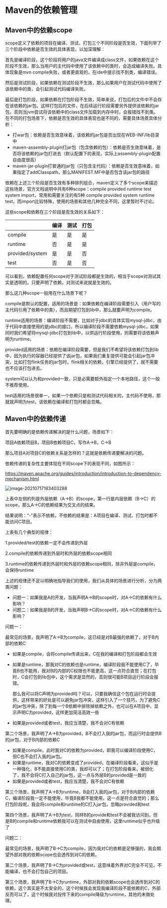 # Maven的依赖管理

## Maven中的依赖scope

scope定义了依赖的项目在编译、测试、打包三个不同阶段是否生效，下面列举了三个阶段中依赖是否生效的具体表现，以加深理解：

首先是编译阶段，这个阶段将用户的java文件编译成class文件，如果依赖在这个阶段不生效，那么当用户的主代码中使用了该依赖中的类时，会造成编译失败。具体现象是mvn compile失败，或者更直观的，在ide中提示找不到类，编译错误。

然后是测试阶段，如果依赖在测试阶段不生效，那么如果用户在测试代码中使用了该依赖中的类，会引起测试代码编译失败。

最后是打包阶段，如果依赖在打包阶段不生效，简单来说，打包后的文件中不会存在该依赖的jar包。这样打包后的文件，在后续运行阶段需要另外提供该依赖的jar包，否则当jvm尝试将该依赖中的class文件加载到内存中时，会报错找不到类。在不同的打包场景下，依赖是否生效的具体表现也是不同的，需要具体场景具体分析：

- 打war包：依赖是否生效意味着，该依赖的jar包是否出现在WEB-INF/lib目录中
- maven-assembly-plugin打jar包（包含依赖的包）：依赖是否生效意味着，是否将该依赖的jar包打进去（默认配置下的表现，实际上assembly-plugin配置自由度很高）
- maven-jar-plugin打普通的jar包（只包含主代码）：依赖是否生效意味着，如果指定了addClasspath，那么MANIFEST.MF中是否包含该jar包的路径

依赖在上述三个阶段是否生效有多种排列组合，maven定义了多个scope来描述这些场景，官方文档说明中共有6种scope：compile provided runtime test system import，常用和需要关注的有5种 compile provided system runtime test，而import比较特殊，使用的场景和其他几种完全不同，这里暂时不讨论。

这些scope和依赖在三个阶段是否生效的关系如下：

|                 | 编译 | 测试 | 打包 |
| --------------- | ---- | ---- | ---- |
| compile         | 是   | 是   | 是   |
| runtime         | 否   | 是   | 是   |
| provided/system | 是   | 是   | 否   |
| test            | 否   | 是   | 否   |

可以看到，依赖配置任何scope对于测试阶段都是生效的，相当于scope对测试其实是透明的，只要声明了依赖，对测试来说就是生效的。

那么这几种scope一般用在什么场景下呢？

compile是默认的配置，适用的场景是：如果依赖在编译阶段需要引入（用户写的主代码引用了依赖中的类），而且期望打包到lib中，那么就要声明为compile。

runtime适用的场景：编译阶段不需要，比如对于jdbc的具体实现mysql-jdbc，由于代码中直接使用的是jdbc的接口，所以编译阶段不需要依赖mysql-jdbc，如果同时我们希望将mysql-jdbc打包到lib中，以供运行阶段使用，则需要将该依赖声明为runtime。

provided适用的场景：依赖在编译阶段需要，但是我们不希望将该依赖打包到lib中，因为执行的容器已经提供了该jar包，如果我们重复提供可能会引起jar包冲突，比如打包flink任务的jar包时，flink相关的依赖，引擎已经提供了，就不需要也不应该打包进去。

system可以认为和provided一致，只是必需要额外指定一个本地路径，这个一般不推荐使用。

test适用的场景很单一，如果一个依赖只是和测试代码相关的，主代码不使用，那就就声明为test，该依赖在编译和打包时都会忽略。



## Maven中的依赖传递

首先要明确的是依赖传递解决的是什么问题，场景如下：

项目A依赖项目B，项目B依赖项目C，写作A->B，C->B

那么项目A对项目C的依赖关系是怎样的？这就是依赖传递要解决的问题。

依赖传递的复杂性主要体现在不同scope下的表现不同，如图所示：

https://maven.apache.org/guides/introduction/introduction-to-dependency-mechanism.html

![image-20210717183403288](https://tinkerer-pic.oss-cn-hangzhou.aliyuncs.com/picgo/image-20210717183403288.png)

上表中左侧的列是外层依赖（A->B）的scope，第一行是内层依赖（B->C）的scope，那么A->C的依赖结果为交叉点的结果。

结果说明：“-”表示不依赖，不依赖的结果是：A项目在编译、测试、打包时都不能访问C项目。



上表有几个典型的规律：

1.provided/test的依赖一定不会传递到外层

2.compile的依赖传递到外层时和外层的依赖scope相同

3.runtime的依赖传递到外层时和外层的依赖scope相同，除非外层是compile，会保持runtime



上述的规律还不足以明确地指导我们的使用，我们从具体的场景进行分析，分为两类问题：

- 问题一：如果我是A的开发，当我声明A->B的scope时，对A->C的依赖有什么影响？
- 问题二：如果我是B的开发，当我声明B->C的scope时，对A->C的依赖有什么影响？

问题一：

最常见的场景，我声明了A->B为compile，这已经是对B最强的依赖了，对于B内部的依赖C

- 如果是compile，会将compile传递出来，C在我的编译和打包阶段都会生效

- 如果是runtime，那我对C的依赖也是runtime，编译阶段我不能使用C了，毕竟B也不能用，我对B的内部的C权限也不能更高，这一点符合直觉；在打包时，C会打包到lib包中，这个需求是显然的，否则很可能B项目运行阶段会报错。

  那么我可以将C声明为provided吗？可以，只要我确信这个包在运行时会提供，这样带来的好处是可以避免jar包冲突，这样引入了一个技巧，为了避免C的jar包冲突，除了到每一个B依赖中排除掉依赖之外，也可以在A项目中，显示声明C为provided，这样更加简洁高效一些

- 如果是provided或者test，我应当清楚，我不会对C有依赖

第二个场景，我声明了A->B为provided，B不会打入我的jar包，而运行时会提供B的jar包，对于B内部的依赖C

- 如果是compile，此时我对C的依赖为provided，即我可以编译阶段使用C，但C也不会打入我的jar包。
- 如果是runtime，我对C的依赖变成了provided，在编译阶段看来，这似乎是一种强化，B不能直接使用C的类，我却可以了；在打包阶段看来，被弱化了，我不会将C打入自己的jar包，这一点与外层B的provided是一致的
- 如果是provided或者test，我应当清楚，我不会对C有依赖

第三个场景，我声明了A->B为runtime，B会打入我的jar包，对于B内部的依赖C，编译阶段我一定不能使用，毕竟B我都不能使用，这一点是符合直觉的；那么打包阶段呢，我会将compile和runtime的C打入jar包，忽略provided和test

第四个场景，我声明了A->B为test，同样B的provide和test不会被我访问到，但是B的compile和runtime依赖我可以在测试中自由使用，这里runtime似乎也升级了

问题二：

最常见的场景，我声明了B->C为compile，因为我对C的依赖是足够强的，我会期望外部对我的依赖scope也会透传到对C的依赖。

第二个场景，我声明了B->C为provided或test，这意味着外界对C完全不可见，不能编译，也不会打包自己的项目。

第三个场景，我声明了B->C为runtime，外部对我的依赖scope也会透传到对C的依赖，这个其实是不太安全的，这个时候我会发现我编译阶段不能依赖的C，外部反而可以了，这个时候我对投传下来的compile降级为runtime，其他的未做处理。

